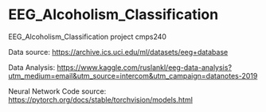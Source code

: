 # EEG_Alcoholism_Classification
EEG_Alcoholism_Classification project cmps240

Data source: https://archive.ics.uci.edu/ml/datasets/eeg+database

Data Analysis: https://www.kaggle.com/ruslankl/eeg-data-analysis?utm_medium=email&utm_source=intercom&utm_campaign=datanotes-2019

Neural Network Code source: https://pytorch.org/docs/stable/torchvision/models.html
